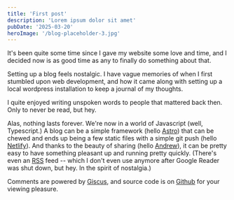 ```yaml
---
title: 'First post'
description: 'Lorem ipsum dolor sit amet'
pubDate: '2025-03-20'
heroImage: '/blog-placeholder-3.jpg'
---
```


It's been quite some time since I gave my website some love and time, and I decided now is as good time as any to finally do something about that.

Setting up a blog feels nostalgic. I have vague memories of when I first stumbled upon web development, and how it came along with setting up a local wordpress installation to keep a journal of my thoughts. 

I quite enjoyed writing unspoken words to people that mattered back then. Only to never be read, but hey.

Alas, nothing lasts forever. We're now in a world of Javascript (well, Typescript.) A blog can be a simple framework (hello [Astro](https://astro.build/)) that can be chewed and ends up being a few static files with a simple git push (hello [Netlify](https://www.netlify.com/)). And thanks to the beauty of sharing (hello [Andrew](https://andrewevans.dev/blog/2023-08-15-building-a-blog-with-astro/)), it can be pretty easy to have something pleasant up and running pretty quickly. (There's even an [RSS](https://sakr.me/rss.xml) feed -- which I don't even use anymore after Google Reader was shut down, but hey. In the spirit of nostalgia.)

Comments are powered by [Giscus](https://giscus.app/), and source code is on [Github](https://github.com/kamasheto/sakr.me) for your viewing pleasure.